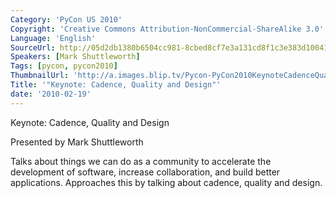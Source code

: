 ```yaml
---
Category: 'PyCon US 2010'
Copyright: 'Creative Commons Attribution-NonCommercial-ShareAlike 3.0'
Language: 'English'
SourceUrl: http://05d2db1380b6504cc981-8cbed8cf7e3a131cd8f1c3e383d10041.r93.cf2.rackcdn.com/pycon-us-2010/273_keynote-cadence-quality-and-design.m4v
Speakers: [Mark Shuttleworth]
Tags: [pycon, pycon2010]
ThumbnailUrl: 'http://a.images.blip.tv/Pycon-PyCon2010KeynoteCadenceQualityAndDesign660-721.jpg'
Title: '"Keynote: Cadence, Quality and Design"'
date: '2010-02-19'
---
```

Keynote: Cadence, Quality and Design

  
Presented by Mark Shuttleworth

  
Talks about things we can do as a community to accelerate the development of
software, increase collaboration, and build better applications. Approaches
this by talking about cadence, quality and design.

